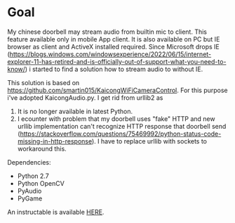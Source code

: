 Goal
===========================

My chinese doorbell may stream audio from builtin mic to client. This feature available only in mobile App client. It is also available on PC but IE browser as client and ActiveX installed required. Since Microsoft drops IE (https://blogs.windows.com/windowsexperience/2022/06/15/internet-explorer-11-has-retired-and-is-officially-out-of-support-what-you-need-to-know/) i started to find a solution how to stream audio to without IE.

This solution is based on https://github.com/smartin015/KaicongWiFiCameraControl. For this purpose i've adopted KaicongAudio.py. I get rid from urllib2 as 

1. It is no longer available in latest Python.
2. I ecounter with problem that my doorbell uses "fake" HTTP and new urllib implementation can't recognize HTTP response that doorbell send (https://stackoverflow.com/questions/75469992/python-status-code-missing-in-http-response). I have to replace urllib with sockets to workaround this.

Dependencies:
* Python 2.7
* Python OpenCV
* PyAudio
* PyGame

An instructable is available [HERE](http://www.instructables.com/id/Hack-a-30-WiFi-Pan-Tilt-Camera-Video-Audio-and-Mot/).
